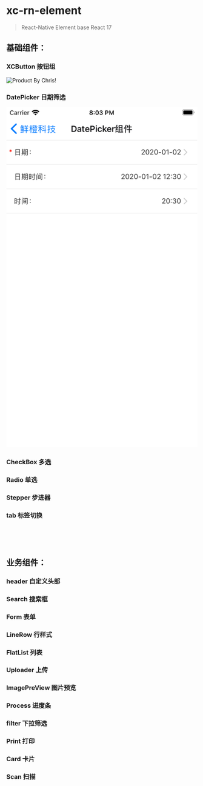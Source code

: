 # xc-rn-element

> React-Native Element base React 17

## 基础组件：

### XCButton 按钮组

![Product By Chris!](/Demo/button.png 'XCButton')

### DatePicker 日期筛选

![Product By Chris!](./src/component/assets/Demo/datepicker.png 'XCButton')

### CheckBox 多选

### Radio 单选

### Stepper 步进器

### tab 标签切换

<br />
<br />
<br />

## 业务组件：

### header 自定义头部

### Search 搜索框

### Form 表单

### LineRow 行样式

### FlatList 列表

### Uploader 上传

### ImagePreView 图片预览

### Process 进度条

### filter 下拉筛选

### Print 打印

### Card 卡片

### Scan 扫描
